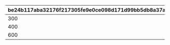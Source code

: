|be24b117aba32176f217305fe9e0ce098d171d99bb5db8a37aaf88975bec480d|104c5e9542ffd8d60f0a53df1c1d530f083fc71057890b2f9ca1dcfd18f670c6|4765d7d95066664994df21173865bd0a325866d7464198c80c444477a13da1f2|d8935b324bf73565566575b3732b19799dfcac738795414199f97b95e9b5de81|511b6676017180d2a2af90e240566d75d1864aed6aba256add1b71a029c9a588|49243963b93abfcb33d8e3eac2e5a3feed14c2a966ceb6532dbd716dc8b42dbd|ebddd280a3ffc37f09e2585ab4eea72f64347cf6cfabb8134f6622f0d274d608|bf72e8325104202e9b8625b68b048131e9bd26038bee3abbc25328a2a41cf66c|ee36985a81ae1dc58140ca957aaa5ad763904fa85c3391b24a03f917d36f6aa5|efd0873fb09ebfa4884e935de75df71a5b0dbf532b42939d6db6cd9dbe474566|211f19dee558ef4a9b8b2df3c85d15da9fc51ccfe8aedc0f33a142180f548d70|
| --- | --- | --- | --- | --- | --- | --- | --- | --- | --- | --- |
|300|1200|3000|50|1|400000|200|300|1000000|200|400000|
|400|1800|4000|100|2|600000|300|400|2000000|300|400000|
|600|2400|5000|150|3|800000|400|600|3000000|400|400000|